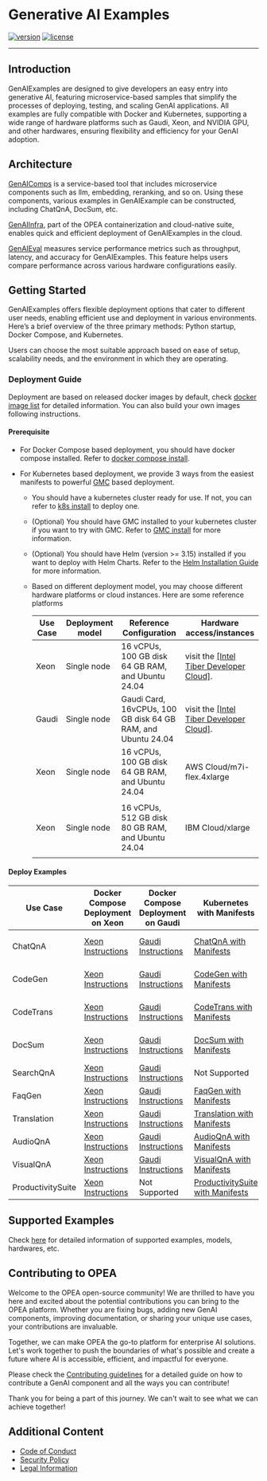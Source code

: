 # Generative AI Examples

[![version](https://img.shields.io/badge/release-0.9-green)](https://github.com/opea-project/GenAIExamples/releases)
[![license](https://img.shields.io/badge/license-Apache%202-blue)](https://github.com/intel/neural-compressor/blob/master/LICENSE)

---

## Introduction

GenAIExamples are designed to give developers an easy entry into generative AI, featuring microservice-based samples that simplify the processes of deploying, testing, and scaling GenAI applications. All examples are fully compatible with Docker and Kubernetes, supporting a wide range of hardware platforms such as Gaudi, Xeon, and NVIDIA GPU, and other hardwares, ensuring flexibility and efficiency for your GenAI adoption.

## Architecture

[GenAIComps](https://github.com/opea-project/GenAIComps) is a service-based tool that includes microservice components such as llm, embedding, reranking, and so on. Using these components, various examples in GenAIExample can be constructed, including ChatQnA, DocSum, etc.

[GenAIInfra](https://github.com/opea-project/GenAIInfra), part of the OPEA containerization and cloud-native suite, enables quick and efficient deployment of GenAIExamples in the cloud.

[GenAIEval](https://github.com/opea-project/GenAIEval) measures service performance metrics such as throughput, latency, and accuracy for GenAIExamples. This feature helps users compare performance across various hardware configurations easily.

## Getting Started

GenAIExamples offers flexible deployment options that cater to different user needs, enabling efficient use and deployment in various environments. Here’s a brief overview of the three primary methods: Python startup, Docker Compose, and Kubernetes.

Users can choose the most suitable approach based on ease of setup, scalability needs, and the environment in which they are operating.

### Deployment Guide

Deployment are based on released docker images by default, check [docker image list](./docker_images_list.md) for detailed information. You can also build your own images following instructions.

#### Prerequisite

- For Docker Compose based deployment, you should have docker compose installed. Refer to [docker compose install](https://docs.docker.com/compose/install/).
- For Kubernetes based deployment, we provide 3 ways from the easiest manifests to powerful [GMC](https://github.com/opea-project/GenAIInfra/tree/main/microservices-connector/README.md) based deployment.

  - You should have a kubernetes cluster ready for use. If not, you can refer to [k8s install](https://github.com/opea-project/docs/tree/main/guide/installation/k8s_install/README.md) to deploy one.
  - (Optional) You should have GMC installed to your kubernetes cluster if you want to try with GMC. Refer to [GMC install](https://github.com/opea-project/docs/blob/main/guide/installation/gmc_install/gmc_install.md) for more information.
  - (Optional) You should have Helm (version >= 3.15) installed if you want to deploy with Helm Charts. Refer to the [Helm Installation Guide](https://helm.sh/docs/intro/install/) for more information.
  - Based on different deployment model, you may choose different hardware platforms or cloud instances. Here are some reference platforms

    | Use Case | Deployment model | Reference Configuration                                      | Hardware access/instances                                                    |
    | -------- | ---------------- | ------------------------------------------------------------ | ---------------------------------------------------------------------------- |
    | Xeon     | Single node      | 16 vCPUs, 100 GB disk 64 GB RAM, and Ubuntu 24.04            | visit the [[Intel Tiber Developer Cloud]](https://console.cloud.intel.com/). |
    | Gaudi    | Single node      | Gaudi Card, 16vCPUs, 100 GB disk 64 GB RAM, and Ubuntu 24.04 | visit the [[Intel Tiber Developer Cloud]](https://console.cloud.intel.com/). |
    | Xeon     | Single node      | 16 vCPUs, 100 GB disk 64 GB RAM, and Ubuntu 24.04            | AWS Cloud/m7i-flex.4xlarge                                                   |
    |          |
    | Xeon     | Single node      | 16 vCPUs, 512 GB disk 80 GB RAM, and Ubuntu 24.04            | IBM Cloud/xlarge                                                             |
    |          |

#### Deploy Examples

| Use Case          | Docker Compose<br/>Deployment on Xeon                                          | Docker Compose<br/>Deployment on Gaudi                                     | Kubernetes with Manifests                                                        | Kubernetes with Helm Charts                                                                                        | Kubernetes with GMC                                                |
| ----------------- | ------------------------------------------------------------------------------ | -------------------------------------------------------------------------- | -------------------------------------------------------------------------------- | ------------------------------------------------------------------------------------------------------------------ | ------------------------------------------------------------------ |
| ChatQnA           | [Xeon Instructions](ChatQnA/docker_compose/intel/cpu/xeon/README.md)           | [Gaudi Instructions](ChatQnA/docker_compose/intel/hpu/gaudi/README.md)     | [ChatQnA with Manifests](ChatQnA/kubernetes/intel/README.md)                     | [ChatQnA with Helm Charts](https://github.com/opea-project/GenAIInfra/tree/main/helm-charts/chatqna/README.md)     | [ChatQnA with GMC](ChatQnA/kubernetes/intel/README_gmc.md)         |
| CodeGen           | [Xeon Instructions](CodeGen/docker_compose/intel/cpu/xeon/README.md)           | [Gaudi Instructions](CodeGen/docker_compose/intel/hpu/gaudi/README.md)     | [CodeGen with Manifests](CodeGen/kubernetes/intel/README.md)                     | [CodeGen with Helm Charts](https://github.com/opea-project/GenAIInfra/tree/main/helm-charts/codegen/README.md)     | [CodeGen with GMC](CodeGen/kubernetes/intel/README_gmc.md)         |
| CodeTrans         | [Xeon Instructions](CodeTrans/docker_compose/intel/cpu/xeon/README.md)         | [Gaudi Instructions](CodeTrans/docker_compose/intel/hpu/gaudi/README.md)   | [CodeTrans with Manifests](CodeTrans/kubernetes/intel/README.md)                 | [CodeTrans with Helm Charts](https://github.com/opea-project/GenAIInfra/tree/main/helm-charts/codetrans/README.md) | [CodeTrans with GMC](CodeTrans/kubernetes/intel/README_gmc.md)     |
| DocSum            | [Xeon Instructions](DocSum/docker_compose/intel/cpu/xeon/README.md)            | [Gaudi Instructions](DocSum/docker_compose/intel/hpu/gaudi/README.md)      | [DocSum with Manifests](DocSum/kubernetes/intel/README.md)                       | [DocSum with Helm Charts](https://github.com/opea-project/GenAIInfra/tree/main/helm-charts/docsum/README.md)       | [DocSum with GMC](DocSum/kubernetes/intel/README_gmc.md)           |
| SearchQnA         | [Xeon Instructions](SearchQnA/docker_compose/intel/cpu/xeon/README.md)         | [Gaudi Instructions](SearchQnA/docker_compose/intel/hpu/gaudi/README.md)   | Not Supported                                                                    | Not Supported                                                                                                      | [SearchQnA with GMC](SearchQnA/kubernetes/intel/README_gmc.md)     |
| FaqGen            | [Xeon Instructions](FaqGen/docker_compose/intel/cpu/xeon/README.md)            | [Gaudi Instructions](FaqGen/docker_compose/intel/hpu/gaudi/README.md)      | [FaqGen with Manifests](FaqGen/kubernetes/intel/README.md)                       | Not Supported                                                                                                      | [FaqGen with GMC](FaqGen/kubernetes/intel/README_gmc.md)           |
| Translation       | [Xeon Instructions](Translation/docker_compose/intel/cpu/xeon/README.md)       | [Gaudi Instructions](Translation/docker_compose/intel/hpu/gaudi/README.md) | [Translation with Manifests](Translation/kubernetes/intel/README.md)             | Not Supported                                                                                                      | [Translation with GMC](Translation/kubernetes/intel/README_gmc.md) |
| AudioQnA          | [Xeon Instructions](AudioQnA/docker_compose/intel/cpu/xeon/README.md)          | [Gaudi Instructions](AudioQnA/docker_compose/intel/hpu/gaudi/README.md)    | [AudioQnA with Manifests](AudioQnA/kubernetes/intel/README.md)                   | Not Supported                                                                                                      | [AudioQnA with GMC](AudioQnA/kubernetes/intel/README_gmc.md)       |
| VisualQnA         | [Xeon Instructions](VisualQnA/docker_compose/intel/cpu/xeon/README.md)         | [Gaudi Instructions](VisualQnA/docker_compose/intel/hpu/gaudi/README.md)   | [VisualQnA with Manifests](VisualQnA/kubernetes/intel/README.md)                 | Not Supported                                                                                                      | [VisualQnA with GMC](VisualQnA/kubernetes/intel/README_gmc.md)     |
| ProductivitySuite | [Xeon Instructions](ProductivitySuite/docker_compose/intel/cpu/xeon/README.md) | Not Supported                                                              | [ProductivitySuite with Manifests](ProductivitySuite/kubernetes/intel/README.md) | Not Supported                                                                                                      | Not Supported                                                      |

## Supported Examples

Check [here](./supported_examples.md) for detailed information of supported examples, models, hardwares, etc.

## Contributing to OPEA

Welcome to the OPEA open-source community! We are thrilled to have you here and excited about the potential contributions you can bring to the OPEA platform. Whether you are fixing bugs, adding new GenAI components, improving documentation, or sharing your unique use cases, your contributions are invaluable.

Together, we can make OPEA the go-to platform for enterprise AI solutions. Let's work together to push the boundaries of what's possible and create a future where AI is accessible, efficient, and impactful for everyone.

Please check the [Contributing guidelines](https://github.com/opea-project/docs/tree/main/community/CONTRIBUTING.md) for a detailed guide on how to contribute a GenAI component and all the ways you can contribute!

Thank you for being a part of this journey. We can't wait to see what we can achieve together!

## Additional Content

- [Code of Conduct](https://github.com/opea-project/docs/tree/main/community/CODE_OF_CONDUCT.md)
- [Security Policy](https://github.com/opea-project/docs/tree/main/community/SECURITY.md)
- [Legal Information](LEGAL_INFORMATION.md)
